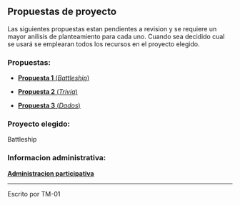 
## Propuestas de proyecto
Las siguientes propuestas estan pendientes a revision y se requiere un mayor anilisis de planteamiento para cada uno. Cuando sea decidido cual se usará se emplearan todos los recursos en el proyecto elegido.

### Propuestas:
- [**Propuesta 1** (_Battleship_)](https://github.com/Ozia112/proyecto_prog_estructurada/blob/main/Propuestas/propuesta_1.md)

- [**Propuesta 2** (_Trivia_)](https://github.com/Ozia112/proyecto_prog_estructurada/blob/main/Propuestas/propuesta_2.md)

- [**Propuesta 3** (_Dados_)](https://github.com/Ozia112/proyecto_prog_estructurada/blob/main/Propuestas/propuesta_3.md)

### Proyecto elegido:
Battleship

### Informacion administrativa:
[**Administracion participativa**](https://github.com/Ozia112/proyecto_prog_estructurada/blob/main/informacion_administrativa/administracion_participativa.md)

---
Escrito por TM-01
